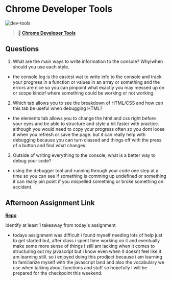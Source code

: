 # Chrome Developer Tools

![dev-tools](https://bcw.blob.core.windows.net/public/img/lesson-images/4571780153354770)

> **📖 [Chrome Developer Tools](https://codeworksacademy.com/fs-student-guide/resources/wk2/03-Chrome-Dev-Tools)**

## Questions

1. What are the main ways to write information to the console? Why/when should you use each style.

- the console.log is the easiest wat to write info to the console and track your progress in a function or values in an array or something and the errors are nice so you can pinpoint what exactly you may messed up on or scope kindof where something could be working or not working.

2. Which tab allows you to see the breakdown of HTML/CSS and how can this tab be useful when debugging HTML?

- the elements tab allows you to change the html and css right before your eyes and be able to structure and style a bit faster with practice. although you would need to copy your progress often so you dont loose it when you refresh or save the page. but it can really help with debugging because you can turn classed and things off with the press of a button and find what changes.

3. Outside of writing everything to the console, what is a better way to debug your code?

- using the debugger tool and running through your code one step at a time so you can see if something is comming up undefined or something it can really pin point if you mispelled something or broke something on accident.

## Afternoon Assignment Link

**[Repo](https://github.com/Andrew-Greenlaw/ice-cream-parlor)**

Identify at least 1 takeaway from today's assignment

- todays assignment was difficult i found myself needing lots of help just to get started but, after class i spent time working on it and eventually make some more sense of things i still am lacking when it comes to structuring out my javascript but i know even when it doesnt feel like it am learning still. so i enjoyed doing this prodject because i am learning to familiarize myself with the javascript land and also the vocabulary we use when talking about functions and stuff so hopefully i will be prepared for the checkpoint this weekend.